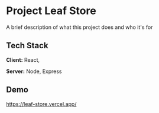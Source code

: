 
# Project Leaf Store


A brief description of what this project does and who it's for


## Tech Stack

**Client:** React,

**Server:** Node, Express

## Demo

https://leaf-store.vercel.app/
